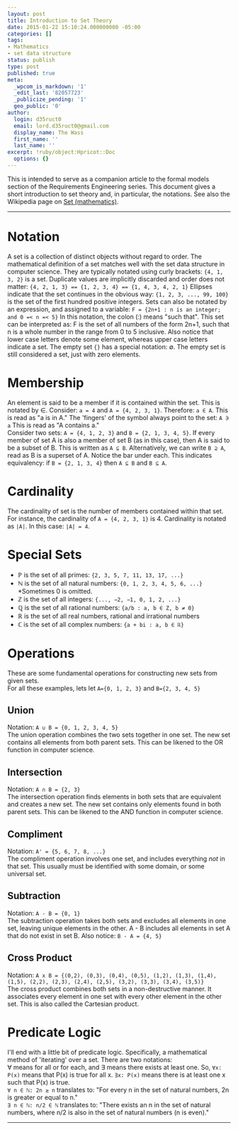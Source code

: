 ```yaml
---
layout: post
title: Introduction to Set Theory
date: 2015-01-22 15:10:24.000000000 -05:00
categories: []
tags:
- Mathematics
- set data structure
status: publish
type: post
published: true
meta:
  _wpcom_is_markdown: '1'
  _edit_last: '82057723'
  _publicize_pending: '1'
  geo_public: '0'
author:
  login: d35ruct0
  email: lord.d35ruct0@gmail.com
  display_name: The Wass
  first_name: ''
  last_name: ''
excerpt: !ruby/object:Hpricot::Doc
  options: {}
---
```

<p>This is intended to serve as a companion article to the formal models section of the Requirements Engineering series.  This document gives a short introduction to set theory and, in particular, the notations.  See also the Wikipedia page on <a href="http://en.wikipedia.org/wiki/Set_(mathematics)">Set (mathematics)</a>.<br />
<!--more--></p>
<hr />
<h1>Notation</h1>
<p>A set is a collection of distinct objects without regard to order.  The mathematical definition of a set matches well with the set data structure in computer science.  They are typically notated using curly brackets: <code>{4, 1, 3, 2}</code> is a set.  Duplicate values are implicitly discarded and order does not matter: <code>{4, 2, 1, 3} == {1, 2, 3, 4} == {1, 4, 3, 4, 2, 1}</code>  Ellipses indicate that the set continues in the obvious way: <code>{1, 2, 3, ..., 99, 100}</code> is the set of the first hundred positive integers.  Sets can also be notated by an expression, and assigned to a variable:  <code>F = {2n+1 : n is an integer; and 0 =&lt; n =&lt; 5}</code>  In this notation, the colon (:) means "such that".  This set can be interpreted as: F is the set of all numbers of the form 2n+1, such that n is a whole number in the range from 0 to 5 inclusive.  Also notice that lower case letters denote some element, whereas upper case letters indicate a set.  The empty set <code>{}</code> has a special notation: ∅.  The empty set is still considered a set, just with zero elements.</p>
<h1>Membership</h1>
<p>An element is said to be a member if it is contained within the set.  This is notated by &isin;. Consider: <code>a = 4</code> and <code>A = {4, 2, 3, 1}</code>. Therefore: <code>a ∈ A</code>.  This is read as "a is in A."  The 'fingers' of the symbol always point to the set: <code>A ∋ a</code> This is read as "A contains a."<br />
Consider two sets: <code>A = {4, 1, 2, 3}</code> and <code>B = {2, 1, 3, 4, 5}</code>.  If every member of set A is also a member of set B (as in this case), then A is said to be a subset of B.  This is written as <code>A ⊆ B</code>.  Alternatively, we can write <code>B ⊇ A</code>, read as B is a superset of A.  Notice the bar under each.  This indicates equivalency: if <code>B = {2, 1, 3, 4}</code> then <code>A ⊆ B</code> and <code>B ⊆ A</code>.</p>
<h1>Cardinality</h1>
<p>The cardinality of set is the number of members contained within that set.  For instance, the cardinality of <code>A = {4, 2, 3, 1}</code> is 4. Cardinality is notated as <code>|A|</code>.  In this case: <code>|A| = 4</code>.</p>
<h1>Special Sets</h1>
<ul>
<li>ℙ is the set of all primes: <code>{2, 3, 5, 7, 11, 13, 17, ...}</code></li>
<li>ℕ is the set of all natural numbers: <code>{0, 1, 2, 3, 4, 5, 6, ...}</code> *Sometimes 0 is omitted.</li>
<li>ℤ is the set of all integers: <code>{..., −2, −1, 0, 1, 2, ...}</code></li>
<li>ℚ is the set of all rational numbers: <code>{a/b : a, b ∈ Z, b ≠ 0}</code></li>
<li>ℝ is the set of all real numbers, rational and irrational numbers</li>
<li>ℂ is the set of all complex numbers: <code>{a + bi : a, b ∈ ℝ}</code></li>
</ul>
<h1>Operations</h1>
<p>These are some fundamental operations for constructing new sets from given sets.<br />
For all these examples, lets let <code>A={0, 1, 2, 3}</code> and <code>B={2, 3, 4, 5}</code></p>
<h2>Union</h2>
<p>Notation: <code>A ∪ B = {0, 1, 2, 3, 4, 5}</code><br />
The union operation combines the two sets together in one set.  The new set contains all elements from both parent sets.  This can be likened to the OR function in computer science.</p>
<h2>Intersection</h2>
<p>Notation: <code>A ∩ B = {2, 3}</code><br />
The intersection operation finds elements in both sets that are equivalent and creates a new set.  The new set contains only elements found in both parent sets.  This can be likened to the AND function in computer science.</p>
<h2>Compliment</h2>
<p>Notation: <code>A' = {5, 6, 7, 8, ...}</code><br />
The compliment operation involves one set, and includes everything <em>not</em> in that set.  This usually must be identified with some domain, or some universal set.</p>
<h2>Subtraction</h2>
<p>Notation: <code>A - B = {0, 1}</code><br />
The subtraction operation takes both sets and excludes all elements in one set, leaving unique elements in the other. A - B includes all elements in set A that do not exist in set B. Also notice: <code>B - A = {4, 5}</code></p>
<h2>Cross Product</h2>
<p>Notation: <code>A x B = {(0,2), (0,3), (0,4), (0,5), (1,2), (1,3), (1,4), (1,5), (2,2), (2,3), (2,4), (2,5), (3,2), (3,3), (3,4), (3,5)}</code><br />
The cross product combines both sets in a non-destructive manner.  It associates every element in one set with every other element in the other set.  This is also called the Cartesian product.</p>
<h1>Predicate Logic</h1>
<p>I'll end with a little bit of predicate logic. Specifically, a mathematical method of 'iterating' over a set.  There are two notations:<br />
∀ means for all or for each, and ∃ means there exists at least one. So, <code>∀x: P(x)</code> means that P(x) is true for all x.  <code>∃x: P(x)</code> means there is at least one x such that P(x) is true.<br />
<code>∀ n ∈ ℕ: 2n ≥ n</code> translates to: "For every n in the set of natural numbers, 2n is greater or equal to n."<br />
<code>∃ n ∈ ℕ: n/2 ∈ ℕ</code> translates to: "There exists an n in the set of natural numbers, where n/2 is also in the set of natural numbers (n is even)."</p>
<hr />
